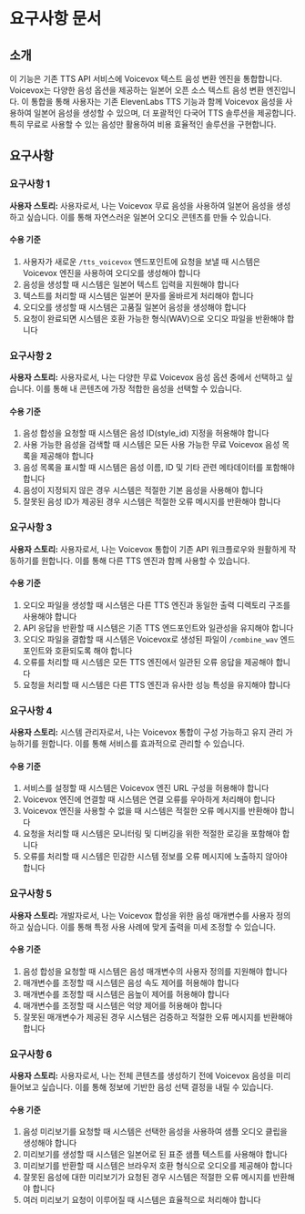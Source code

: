 # 요구사항 문서

## 소개

이 기능은 기존 TTS API 서비스에 Voicevox 텍스트 음성 변환 엔진을 통합합니다. Voicevox는 다양한 음성 옵션을 제공하는 일본어 오픈 소스 텍스트 음성 변환 엔진입니다. 이 통합을 통해 사용자는 기존 ElevenLabs TTS 기능과 함께 Voicevox 음성을 사용하여 일본어 음성을 생성할 수 있으며, 더 포괄적인 다국어 TTS 솔루션을 제공합니다. 특히 무료로 사용할 수 있는 음성만 활용하여 비용 효율적인 솔루션을 구현합니다.

## 요구사항

### 요구사항 1

**사용자 스토리:** 사용자로서, 나는 Voicevox 무료 음성을 사용하여 일본어 음성을 생성하고 싶습니다. 이를 통해 자연스러운 일본어 오디오 콘텐츠를 만들 수 있습니다.

#### 수용 기준
1. 사용자가 새로운 `/tts_voicevox` 엔드포인트에 요청을 보낼 때 시스템은 Voicevox 엔진을 사용하여 오디오를 생성해야 합니다
2. 음성을 생성할 때 시스템은 일본어 텍스트 입력을 지원해야 합니다
3. 텍스트를 처리할 때 시스템은 일본어 문자를 올바르게 처리해야 합니다
4. 오디오를 생성할 때 시스템은 고품질 일본어 음성을 생성해야 합니다
5. 요청이 완료되면 시스템은 호환 가능한 형식(WAV)으로 오디오 파일을 반환해야 합니다

### 요구사항 2

**사용자 스토리:** 사용자로서, 나는 다양한 무료 Voicevox 음성 옵션 중에서 선택하고 싶습니다. 이를 통해 내 콘텐츠에 가장 적합한 음성을 선택할 수 있습니다.

#### 수용 기준
1. 음성 합성을 요청할 때 시스템은 음성 ID(style_id) 지정을 허용해야 합니다
2. 사용 가능한 음성을 검색할 때 시스템은 모든 사용 가능한 무료 Voicevox 음성 목록을 제공해야 합니다
3. 음성 목록을 표시할 때 시스템은 음성 이름, ID 및 기타 관련 메타데이터를 포함해야 합니다
4. 음성이 지정되지 않은 경우 시스템은 적절한 기본 음성을 사용해야 합니다
5. 잘못된 음성 ID가 제공된 경우 시스템은 적절한 오류 메시지를 반환해야 합니다

### 요구사항 3

**사용자 스토리:** 사용자로서, 나는 Voicevox 통합이 기존 API 워크플로우와 원활하게 작동하기를 원합니다. 이를 통해 다른 TTS 엔진과 함께 사용할 수 있습니다.

#### 수용 기준
1. 오디오 파일을 생성할 때 시스템은 다른 TTS 엔진과 동일한 출력 디렉토리 구조를 사용해야 합니다
2. API 응답을 반환할 때 시스템은 기존 TTS 엔드포인트와 일관성을 유지해야 합니다
3. 오디오 파일을 결합할 때 시스템은 Voicevox로 생성된 파일이 `/combine_wav` 엔드포인트와 호환되도록 해야 합니다
4. 오류를 처리할 때 시스템은 모든 TTS 엔진에서 일관된 오류 응답을 제공해야 합니다
5. 요청을 처리할 때 시스템은 다른 TTS 엔진과 유사한 성능 특성을 유지해야 합니다

### 요구사항 4

**사용자 스토리:** 시스템 관리자로서, 나는 Voicevox 통합이 구성 가능하고 유지 관리 가능하기를 원합니다. 이를 통해 서비스를 효과적으로 관리할 수 있습니다.

#### 수용 기준
1. 서비스를 설정할 때 시스템은 Voicevox 엔진 URL 구성을 허용해야 합니다
2. Voicevox 엔진에 연결할 때 시스템은 연결 오류를 우아하게 처리해야 합니다
3. Voicevox 엔진을 사용할 수 없을 때 시스템은 적절한 오류 메시지를 반환해야 합니다
4. 요청을 처리할 때 시스템은 모니터링 및 디버깅을 위한 적절한 로깅을 포함해야 합니다
5. 오류를 처리할 때 시스템은 민감한 시스템 정보를 오류 메시지에 노출하지 않아야 합니다

### 요구사항 5

**사용자 스토리:** 개발자로서, 나는 Voicevox 합성을 위한 음성 매개변수를 사용자 정의하고 싶습니다. 이를 통해 특정 사용 사례에 맞게 출력을 미세 조정할 수 있습니다.

#### 수용 기준
1. 음성 합성을 요청할 때 시스템은 음성 매개변수의 사용자 정의를 지원해야 합니다
2. 매개변수를 조정할 때 시스템은 음성 속도 제어를 허용해야 합니다
3. 매개변수를 조정할 때 시스템은 음높이 제어를 허용해야 합니다
4. 매개변수를 조정할 때 시스템은 억양 제어를 허용해야 합니다
5. 잘못된 매개변수가 제공된 경우 시스템은 검증하고 적절한 오류 메시지를 반환해야 합니다

### 요구사항 6

**사용자 스토리:** 사용자로서, 나는 전체 콘텐츠를 생성하기 전에 Voicevox 음성을 미리 들어보고 싶습니다. 이를 통해 정보에 기반한 음성 선택 결정을 내릴 수 있습니다.

#### 수용 기준
1. 음성 미리보기를 요청할 때 시스템은 선택한 음성을 사용하여 샘플 오디오 클립을 생성해야 합니다
2. 미리보기를 생성할 때 시스템은 일본어로 된 표준 샘플 텍스트를 사용해야 합니다
3. 미리보기를 반환할 때 시스템은 브라우저 호환 형식으로 오디오를 제공해야 합니다
4. 잘못된 음성에 대한 미리보기가 요청된 경우 시스템은 적절한 오류 메시지를 반환해야 합니다
5. 여러 미리보기 요청이 이루어질 때 시스템은 효율적으로 처리해야 합니다